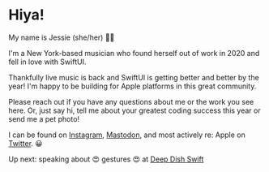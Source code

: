 # Hiya!

My name is Jessie (she/her) 👋🏻

I'm a New York-based musician who found herself out of work in 2020 and fell in love with SwiftUI.

Thankfully live music is back and SwiftUI is getting better and better by the year! I'm happy to be building for Apple platforms in this great community.

Please reach out if you have any questions about me or the work you see here. Or, just say hi, tell me about your greatest coding success this year or send me a pet photo!  

I can be found on [Instagram](https://www.instagram.com/jessie.linden/), [Mastodon](https://mastodon.online/@jessielinden), and most actively re: Apple on [Twitter](https://twitter.com/jessielinden). 😀

Up next: speaking about 😍 gestures 😍 at [Deep Dish Swift](https://deepdishswift.com/)
